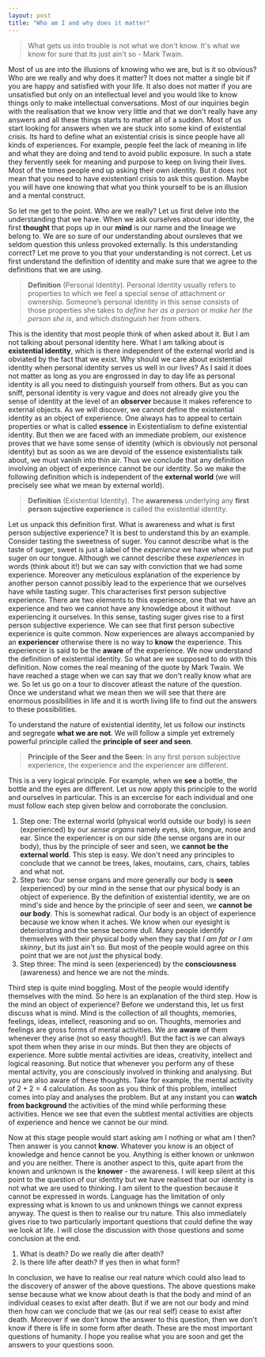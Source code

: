 ```yaml
---
layout: post
title: "Who am I and why does it matter"
---
```

> What gets us into trouble is not what we don't know. It's what we know for sure that its just ain't so - Mark Twain. 

Most of us are into the illusions of knowing who we are, but is it so obvious? Who are we really and why does it matter? It does not matter a single bit if you are happy and satisfied with your life. It also does not matter if you are unsatisfied but only on an intellectual level and you would like to know things only to make intellectual conversations. Most of our inquiries begin with the realisation that we know very little and that we don't really have any answers and all these things starts to matter all of a sudden. Most of us start looking for answers when we are stuck into some kind of existential crisis. Its hard to define what an existential crisis is since people have all kinds of experiences. For example, people feel the lack of meaning in life and what they are doing and tend to avoid public exposure. In such a state they fervently seek for meaning and purpose to keep on living their lives. Most of the times people end up asking their own identity. But it does not mean that you need to have existentianl crisis to ask this question. Maybe you will have one knowing that what you think yourself to be is an illusion and a mental construct.     

So let me get to the point. Who are we really? Let us first delve into the understanding that we have. When we ask ourselves about our identity, the first **thought** that pops up in our **mind** is our name and the lineage we belong to. We are so sure of our understanding about oursleves that we seldom question this unless provoked externally. Is this understanding correct? Let me prove to you that your understanding is not correct. Let us first understand the definition of identity and make sure that we agree to the definitions that we are using. 

>**Definition** (Personal Identity). Personal identity usually refers to properties to which we feel a special sense of attachment or ownership. Someone’s personal identity in this sense consists of those properties she takes to _define her as a person_ or _make her the person she is_, and which _distinguish_ her from others.

This is the identity that most people think of when asked about it. But I am not talking about personal identity here. What I am talking about is **existential identity**, which is there independent of the external world and is obviated by the fact that we exist. Why should we care about existential identity when personal identity serves us well in our lives? As I said it does not matter as long as you are engrossed in day to day life as personal identity is all you need to distinguish yourself from others. But as you can sniff, personal identity is very vague and does not already give you the sense of identity at the level of an **observer** because it makes reference to external objects. As we will discover, we cannot define the existential identity as an object of experience. One always has to appeal to certain properties or what is called **essence** in Existentialism to define existential identity. But then we are faced with an immediate problem, our existence proves that we have some sense of identity (which is obviously not personal identity) but as soon as we are devoid of the essence existentialists talk about, we must vanish into thin air. Thus we conclude that any definition involving an object of experience cannot be our identity. So we make the following definition which is independent of the **external world** (we will precisely see what we mean by external world). 

>**Definition** (Existential Identity). The **awareness** underlying any **first person sujective experience** is called the existential identity.

Let us unpack this definition first. What is awareness and what is first person subjective experience? It is best to understand this by an example. Consider tasting the sweetness of suger. You cannot describe what is the taste of suger, sweet is just a label of the _experience_ we have when we put suger on our tongue. Although we cannot describe these _experiences_ in words (think about it!) but we can say with conviction that we had some experience. Moreover any meticulous explanation of the experience by another person cannot possibly lead to the experience that we ourselves have while tasting suger. This characterises first person subjective experience. There are two elements to this experience, one that we have an experience and two we cannot have any knowledge about it without experiencing it ourselves. In this sense, tasting suger gives rise to a  first person subjective experience. We can see that first person subective experience is quite common. Now experiences are always accompanied by an **experiencer** otherwise there is no way to **know** the experience. This experiencer is said to be the **aware** of the experience. We now understand the definition of existential identity. So what are we supposed to do with this definition. Now comes the real meaning of the quote by Mark Twain. We have reached a stage when we can say that we don't really know what are we. So let us go on a tour to discover atleast the nature of the question. Once we understand what we mean then we will see that there are enormous possibilities in life and it is worth living life to find out the answers to these possibilities. 

To understand the nature of existential identity, let us follow our instincts and segregate **what we are not**. We will follow a simple yet extremely powerful principle called the **principle of seer and seen**.

>**Principle of the Seer and the Seen**: In any first person subjective experience, the experience and the experiencer are different.

This is a very logical principle. For example, when we **see** a bottle, the bottle and the eyes are different. Let us now apply this principle to the world and ourselves in particular. This is an excercise for each individual and one must follow each step given below and corroborate the conclusion. 

1. Step one: The external world (physical world outside our body) is _seen_ (experienced) by our _sense organs_ namely eyes, skin, tongue, nose and ear. Since the experiencer is on our side (the sense organs are in our body), thus by the principle of seer and seen, we **cannot be the external world**. This step is easy. We don't need any principles to conclude that we cannot be trees, lakes, moutains, cars, chairs, tables and what not. 
2. Step two: Our sense organs and more generally our body is **seen** (experienced) by our mind in the sense that our physical body is an object of experience. By the definition of existential identity, we are on mind's side and hence by the principle of seer and seen, we **cannot be our body**. This is somewhat radical. Our body is an object of experience because we know when it aches. We know when our eyesight is deteriorating and the sense become dull. Many people identify themselves with their physical body when they say that _I am fat or I am skinny_, but its just ain't so. But most of the people would agree on this point that we are not _just_ the physical body. 
3. Step three: The mind is seen (experienced) by the **consciousness** (awareness) and hence we are not the minds. 

Third step is quite mind boggling. Most of the people would identify themselves with the mind. So here is an explanation of the third step. How is the mind an object of experience? Before we understand this, let us first discuss what is mind. Mind is the collection of all thoughts, memories, feelings, ideas, intellect, reasoning and so on. Thoughts, memories and feelings are gross forms of mental activities. We are **aware** of them whenever they arise (not so easy though!). But the fact is we can always spot them when they arise in our minds. But then they are objects of experience. More subtle mental activities are ideas, creativity, intellect and logical reasoning. But notice that whenever you perform any of these mental activity, you are consciously involved in thinking and analysing. But you are also aware of these thoughts. Take for example, the mental activity of $2+2=4$ calculation. As soon as you think of this problem, intellect comes into play and analyses the problem. But at any instant you can **watch from background** the activities of the mind while performing these activities. Hence we see that even the subtlest mental activities are objects of experience and hence we cannot be our mind. 

Now at this stage people would start asking am I nothing or what am I then? Then answer is you cannot **know**. Whatever you know is an object of knowledge and hence cannot be you. Anything is either known or unknwon and you are neither. There is another aspect to this, quite apart from the known and unknown is the **knower** - the awareness. I will keep silent at this point to the question of our identity but we have realised that our identity is not what we are used to thinking. I am silent to the question because it cannot be expressed in words. Language has the limitation of only expressing what is known to us and unknown things we cannot express anyway. The quest is then to realise our tru nature. This also immediately gives rise to two particularly important questions that could define the way we look at life. I will close the discussion with those questions and some conclusion at the end.

1. What is death? Do we really die after death?
2. Is there life after death? If yes then in what form?

In conclusion, we have to realise our real nature which could also lead to the discovery of answer of the above questions. The above questions make sense because what we know about death is that the body and mind of an individual ceases to exist after death. But if we are not our body and mind then how can we conclude that we (as our real self) cease to exist after death. Moreover if we don't know the answer to this question, then we don't know if there is life in some form after death. These are the most important questions of humanity. I hope you realise what you are soon and get the answers to your questions soon.
